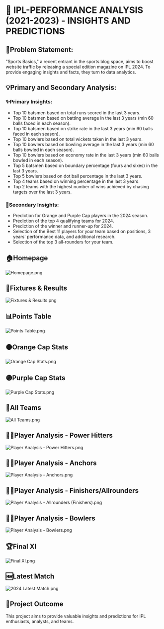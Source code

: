 # 🏏 IPL-PERFORMANCE ANALYSIS (2021-2023) - INSIGHTS AND PREDICTIONS

## 📝Problem Statement:
"Sports Basics," a recent entrant in the sports blog space, aims to boost website traffic by releasing a special edition magazine on IPL 2024. 
 To provide engaging insights and facts, they turn to data analytics. 
 
 ## 💡Primary and Secondary Analysis:

### ✨Primary Insights:

- Top 10 batsmen based on total runs scored in the last 3 years.</br>
- Top 10 batsmen based on batting average in the last 3 years (min 60 balls faced in each season).</br>
- Top 10 batsmen based on strike rate in the last 3 years (min 60 balls faced in each season).</br>
- Top 10 bowlers based on total wickets taken in the last 3 years.</br>
- Top 10 bowlers based on bowling average in the last 3 years (min 60 balls bowled in each season).</br>
- Top 10 bowlers based on economy rate in the last 3 years (min 60 balls bowled in each season).</br>
- Top 5 batsmen based on boundary percentage (fours and sixes) in the last 3 years.</br>
- Top 5 bowlers based on dot ball percentage in the last 3 years.</br>
- Top 4 teams based on winning percentage in the last 3 years.</br>
- Top 2 teams with the highest number of wins achieved by chasing targets over the last 3 years.</br>

### 🌟Secondary Insights:

- Prediction for Orange and Purple Cap players in the 2024 season.</br>
- Prediction of the top 4 qualifying teams for 2024.</br>
- Prediction of the winner and runner-up for 2024.</br>
- Selection of the Best 11 players for your team based on positions, 3 years' performance data, and additional research.</br>
- Selection of the top 3 all-rounders for your team.</br>

## 🏠Homepage

![Homepage.png](https://github.com/Pravesh-Agarwal/IPL-Analysis/blob/main/Resources/Homepage.png)

## 📆Fixtures & Results

![Fixtures & Results.png](https://github.com/Pravesh-Agarwal/IPL-Analysis/blob/main/Resources/Fixtures%20%26%20Results.png)

## 📊Points Table

![Points Table.png](https://github.com/Pravesh-Agarwal/IPL-Analysis/blob/main/Resources/Points%20Table.png)

## 🟠Orange Cap Stats

![Orange Cap Stats.png](https://github.com/Pravesh-Agarwal/IPL-Analysis/blob/main/Resources/Orange%20Cap%20Stats.png)

## 🟣Purple Cap Stats

![Purple Cap Stats.png](https://github.com/Pravesh-Agarwal/IPL-Analysis/blob/main/Resources/Purple%20Cap%20Stats.png)

## 👥All Teams

![All Teams.png](https://github.com/Pravesh-Agarwal/IPL-Analysis/blob/main/Resources/All%20Teams.png)

## 🕵️‍♂️Player Analysis - Power Hitters

![Player Analysis - Power Hitters.png](https://github.com/Pravesh-Agarwal/IPL-Analysis/blob/main/Resources/Player%20Analysis%20-%20Power%20Hitters.png)

## 🕵️‍♂️Player Analysis - Anchors

![Player Analysis - Anchors.png](https://github.com/Pravesh-Agarwal/IPL-Analysis/blob/main/Resources/Player%20Analysis%20-%20Anchors.png)

## 🕵️‍♂️Player Analysis - Finishers/Allrounders

![Player Analysis - Allrounders (Finishers).png](https://github.com/Pravesh-Agarwal/IPL-Analysis/blob/main/Resources/Player%20Analysis%20-%20Allrounders%20(Finishers).png)

## 🕵️‍♂️Player Analysis - Bowlers

![Player Analysis - Bowlers.png](https://github.com/Pravesh-Agarwal/IPL-Analysis/blob/main/Resources/Player%20Analysis%20-%20Bowlers.png)

## 🏆Final XI

![Final XI.png](https://github.com/Pravesh-Agarwal/IPL-Analysis/blob/main/Resources/Final%20XI.png)

## 🆕Latest Match

![2024 Latest Match.png](https://github.com/Pravesh-Agarwal/IPL-Analysis/blob/main/Resources/2024%20Latest%20Match.png)


## 🎯Project Outcome

This project aims to provide valuable insights and predictions for IPL enthusiasts, analysts, and teams.

